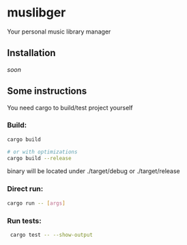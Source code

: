 # muslibger

Your personal music library manager

## Installation
*soon*

## Some instructions

You need cargo to build/test project yourself

### Build:
```bash
cargo build

# or with optimizations
cargo build --release
```
binary will be located under ./target/debug or ./target/release

### Direct run:
```bash
cargo run -- [args]
```

### Run tests:
```bash
 cargo test -- --show-output
```
